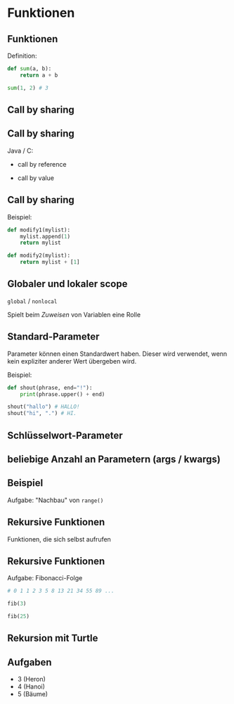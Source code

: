 # Funktionen

## Funktionen

Definition:

```py
def sum(a, b):
    return a + b

sum(1, 2) # 3
```

## Call by sharing

## Call by sharing

Java / C:

- call by reference

- call by value

## Call by sharing

Beispiel:

```py
def modify1(mylist):
    mylist.append(1)
    return mylist

def modify2(mylist):
    return mylist + [1]
```

## Globaler und lokaler scope

`global` / `nonlocal`

Spielt beim _Zuweisen_ von Variablen eine Rolle

## Standard-Parameter

Parameter können einen Standardwert haben. Dieser wird verwendet, wenn kein expliziter anderer Wert übergeben wird.

Beispiel:

```py
def shout(phrase, end="!"):
    print(phrase.upper() + end)

shout("hallo") # HALLO!
shout("hi", ".") # HI.
```

## Schlüsselwort-Parameter

## beliebige Anzahl an Parametern (args / kwargs)

## Beispiel

Aufgabe: "Nachbau" von `range()`

## Rekursive Funktionen

Funktionen, die sich selbst aufrufen

## Rekursive Funktionen

Aufgabe: Fibonacci-Folge

```py
# 0 1 1 2 3 5 8 13 21 34 55 89 ...

fib(3)

fib(25)
```

## Rekursion mit Turtle

## Aufgaben

- 3 (Heron)
- 4 (Hanoi)
- 5 (Bäume)
